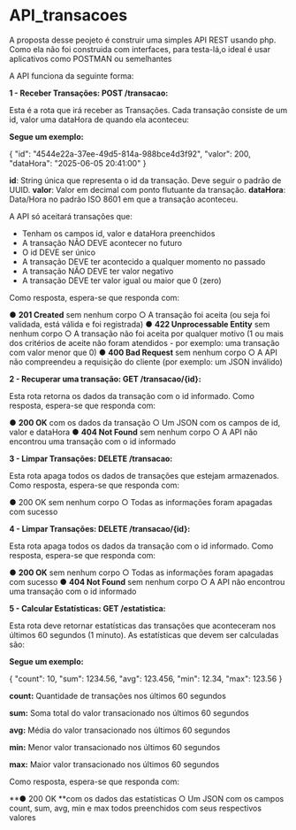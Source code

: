 # API_transacoes

A proposta desse peojeto é construir uma simples API REST usando php. Como ela não foi construida com interfaces, para testa-lá,o ideal é usar aplicativos como POSTMAN ou semelhantes

A API funciona da seguinte forma: 

**1 - Receber Transações: POST /transacao:**

Esta é a rota que irá receber as Transações. Cada transação consiste de um id, valor uma dataHora de quando ela aconteceu:

**Segue um exemplo:**

{
  "id": "4544e22a-37ee-49d5-814a-988bce4d3f92",
  "valor": 200,
  "dataHora": "2025-06-05 20:41:00"
}

**id**: String única que representa o id da transação. Deve seguir o padrão de UUID. 
**valor**: Valor em decimal com ponto flutuante da transação. 
**dataHora**: Data/Hora no padrão ISO 8601 em que a transação aconteceu.


A API só aceitará transações que: 
 
- Tenham os campos id, valor e dataHora preenchidos 
- A transação NÃO DEVE acontecer no futuro 
- O id DEVE ser único 
- A transação DEVE ter acontecido a qualquer momento no passado 
- A transação NÃO DEVE ter valor negativo 
- A transação DEVE ter valor igual ou maior que 0 (zero)

Como resposta, espera-se que responda com: 

● **201 Created** sem nenhum corpo 
  ○ A transação foi aceita (ou seja foi validada, está válida e foi registrada) 
● **422 Unprocessable Entity** sem nenhum corpo 
  ○ A transação não foi aceita por qualquer motivo (1 ou mais dos critérios de aceite não foram atendidos - por exemplo: uma transação com valor menor que 0) 
● **400 Bad Request** sem nenhum corpo 
  ○ A API não compreendeu a requisição do cliente (por exemplo: um JSON 
  inválido) 


**2 - Recuperar uma transação: GET /transacao/{id}:** 

Esta rota retorna os dados da transação com o id informado. Como resposta, espera-se que responda com: 

● **200 OK** com os dados da transação 
  ○ Um JSON com os campos de id, valor e dataHora 
● **404 Not Found** sem nenhum corpo 
  ○ A API não encontrou uma transação com o id informado


**3 - Limpar Transações: DELETE /transacao:**

Esta rota apaga todos os dados de transações que estejam armazenados. Como resposta, espera-se que responda com:

● 200 OK sem nenhum corpo 
  ○ Todas as informações foram apagadas com sucesso


**4 - Limpar Transações: DELETE /transacao/{id}:**

Esta rota apaga todos os dados da transação com o id informado. Como resposta, espera-se que responda com:

● **200 OK** sem nenhum corpo 
  ○ Todas as informações foram apagadas com sucesso 
● **404 Not Found** sem nenhum corpo 
  ○ A API não encontrou uma transação com o id informado


**5 - Calcular Estatísticas: GET /estatistica:**

Esta rota deve retornar estatísticas das transações que aconteceram nos últimos 60 segundos (1 minuto). As estatísticas que devem ser calculadas são:

**Segue um exemplo:**

{
  "count": 10,
  "sum": 1234.56,
  "avg": 123.456,
  "min": 12.34,
  "max": 123.56
}

**count:** Quantidade de transações nos últimos 60 segundos 

**sum:** Soma total do valor transacionado nos últimos 60 segundos 

**avg:** Média do valor transacionado nos últimos 60 segundos

**min:** Menor valor transacionado nos últimos 60 segundos 

**max:** Maior valor transacionado nos últimos 60 segundos 

Como resposta, espera-se que responda com: 

**● 200 OK **com os dados das estatísticas 
  ○ Um JSON com os campos count, sum, avg, min e max todos preenchidos 
  com seus respectivos valores













